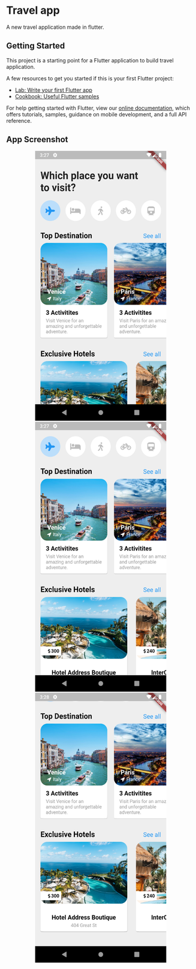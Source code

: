 # Travel app

A new travel application made in flutter.

## Getting Started

This project is a starting point for a Flutter application to build travel application.

A few resources to get you started if this is your first Flutter project:

- [Lab: Write your first Flutter app](https://flutter.dev/docs/get-started/codelab)
- [Cookbook: Useful Flutter samples](https://flutter.dev/docs/cookbook)

For help getting started with Flutter, view our
[online documentation](https://flutter.dev/docs), which offers tutorials,
samples, guidance on mobile development, and a full API reference.

## App Screenshot
<p align="center">
  <img src="image_for_github/Screenshot_1589153268.png" width="350" height="720" title="Home page">
  <img src="image_for_github/Screenshot_1589153275.png" width="350" height="720" title="Home page">
   <img src="image_for_github/Screenshot_1589153282.png" width="350" height="720" title="Home page">
</p>

